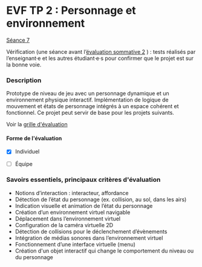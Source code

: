 # EVF TP 2 : Personnage et environnement

[Séance 7](../../../01-deroulement/07/)

Vérification (une séance avant l’[évaluation sommative 2](../../sommatives/02/) ) : tests réalisés par l’enseignant·e et les autres étudiant·e·s pour confirmer que le projet est sur la bonne voie.

### Description

Prototype de niveau de jeu avec un personnage dynamique et un environnement physique interactif. Implémentation de logique de mouvement et états de personnage intégrés à un espace cohérent et fonctionnel. Ce projet peut servir de base pour les projets suivants.

Voir la [grille d'évaluation](../../sommatives/02/grille/)

#### Forme de l'évaluation

* [x] Individuel
* [ ] Équipe


### Savoirs essentiels, principaux critères d'évaluation

- Notions d’interaction : interacteur, affordance
- Détection de l’état du personnage (ex. collision, au sol, dans  les airs)
- Indication visuelle et animation de l’état du personnage
- Création d’un environnement virtuel navigable
- Déplacement dans l’environnement virtuel
- Configuration de la caméra virtuelle 2D
- Détection de collisions pour le déclenchement d’évènements
- Intégration de médias sonores dans l’environnement virtuel
- Fonctionnement d’une interface virtuelle (menu)
- Création d'un objet interactif qui change le comportement du niveau ou du personnage

